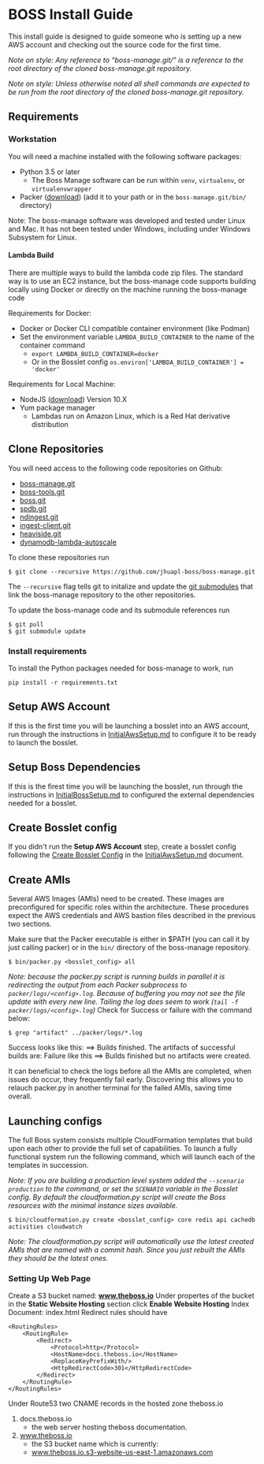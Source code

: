 # BOSS Install Guide

This install guide is designed to guide someone who is setting up a new AWS
account and checking out the source code for the first time.

*Note on style: Any reference to “boss-manage.git/” is a reference to the root
directory of the cloned boss-manage.git repository.*

*Note on style: Unless otherwise noted all shell commands are expected to be run
from the root directory of the cloned boss-manage.git repository.*

## Requirements

### Workstation
You will need a machine installed with the following software packages:
* Python 3.5 or later
  - The Boss Manage software can be run within `venv`, `virtualenv`, or `virtualenvwrapper`
* Packer ([download](https://www.packer.io/)) (add it to your path or in the `boss-manage.git/bin/` directory)

Note: The boss-manage software was developed and tested under Linux and Mac. It has not been tested under Windows, including under Windows Subsystem for Linux.

#### Lambda Build
There are multiple ways to build the lambda code zip files. The standard way is to use an EC2 instance, but the boss-manage code supports building locally using Docker or directly on the machine running the boss-manage code

Requirements for Docker:
* Docker or Docker CLI compatible container environment (like Podman)
* Set the environment variable `LAMBDA_BUILD_CONTAINER` to the name of the container command
  - `export LAMBDA_BUILD_CONTAINER=docker`
  - Or in the Bosslet config `os.environ['LAMBDA_BUILD_CONTAINER'] = 'docker'`

Requirements for Local Machine:
* NodeJS ([download](https://nodejs.org/en/download/)) Version 10.X
* Yum package manager
  - Lambdas run on Amazon Linux, which is a Red Hat derivative distribution

## Clone Repositories
You will need access to the following code repositories on Github:
* [boss-manage.git](https://github.com/jhuapl-boss/boss-manage)
* [boss-tools.git](https://github.com/jhuapl-boss/boss-tools)
* [boss.git](https://github.com/jhuapl-boss/boss)
* [spdb.git](https://github.com/jhuapl-boss/spdb)
* [ndingest.git](https://github.com/jhuapl-boss/ndingest)
* [ingest-client.git](https://github.com/jhuapl-boss/ingest-client)
* [heaviside.git](https://github.com/jhuapl-boss/heaviside.git)
* [dynamodb-lambda-autoscale](https://github.com/jhuapl-boss/dynamodb-lambda-autoscale.git)

To clone these repositories run

```shell
$ git clone --recursive https://github.com/jhuapl-boss/boss-manage.git
```

The `--recursive` flag tells git to initalize and update the [git submodules](https://git-scm.com/book/en/v2/Git-Tools-Submodules) that link the boss-manage repository to the other repositories.

To update the boss-manage code and its submodule references run

```shell
$ git pull
$ git submodule update
```

### Install requirements
To install the Python packages needed for boss-manage to work, run

```shell
pip install -r requirements.txt
```

## Setup AWS Account
If this is the first time you will be launching a bosslet into an AWS account, run through the instructions in [InitialAwsSetup.md](InitialAwsSetup.md) to configure it to be ready to launch the bosslet.

## Setup Boss Dependencies
If this is the firest time you will be launching the bosslet, run through the instructions in [InitialBossSetup.md](InitialBossSetup.md) to configured the external dependencies needed for a bosslet.

## Create Bosslet config
If you didn't run the **Setup AWS Account** step, create a bosslet config following the [Create Bosslet Config](InitialAwsSetup.md#Create-Bosslet-Config) in the [InitialAwsSetup.md](InitialAwsSetup.md) document.

## Create AMIs
Several AWS Images (AMIs) need to be created. These images are preconfigured for
specific roles within the architecture. These procedures expect the AWS
credentials and AWS bastion files described in the previous two sections.

Make sure that the Packer executable is either in $PATH (you can call it by just
calling packer) or in the `bin/` directory of the boss-manage repository.

```shell
$ bin/packer.py <bosslet_config> all
```

*Note: because the packer.py script is running builds in parallel it is redirecting
the output from each Packer subprocess to `packer/logs/<config>.log`. Because of
buffering you may not see the file update with every new line. Tailing the log
does seem to work (`tail -f packer/logs/<config>.log`)*
Check for Success or failure with the command below:
```shell
$ grep "artifact" ../packer/logs/*.log
```

Success looks like this:
==> Builds finished. The artifacts of successful builds are:
Failure like this
==> Builds finished but no artifacts were created.

It can beneficial to check the logs before all the AMIs are completed, 
when issues do occur, they frequently fail early.  Discovering this 
allows you to relauch packer.py in another terminal for the failed AMIs,
saving time overall.

## Launching configs
The full Boss system consists multiple CloudFormation templates that build upon each other to provide the full set of capabilities. To launch a fully functional system run the following command, which will launch each of the templates in succession.

*Note: If you are building a production level system added the `--scenario production` to the command, or set the `SCENARIO` variable in the Bosslet config. By default the cloudformation.py script will create the Boss resources with the minimal instance sizes available.*
```shell
$ bin/cloudformation.py create <bosslet_config> core redis api cachedb activities cloudwatch
```

*Note: The cloudformation.py script will automatically use the latest created AMIs
that are named with a commit hash. Since you just rebuilt the AMIs they should be
the latest ones.*

### Setting Up Web Page
Create a S3 bucket named: **www.theboss.io**
Under propertes of the bucket in the **Static Website Hosting** section
click **Enable Website Hosting**
Index Document: index.html
Redirect rules should have
```
<RoutingRules>
    <RoutingRule>
        <Redirect>
            <Protocol>http</Protocol>
            <HostName>docs.theboss.io</HostName>
            <ReplaceKeyPrefixWith/>
            <HttpRedirectCode>301</HttpRedirectCode>
        </Redirect>
    </RoutingRule>
</RoutingRules>
```

Under Route53 two CNAME records in the hosted zone theboss.io 
1. docs.theboss.io 
    * the web server hosting theboss documentation.
2. www.theboss.io
    * the S3 bucket name which is currently:
    * www.theboss.io.s3-website-us-east-1.amazonaws.com
